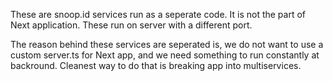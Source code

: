 These are snoop.id services run as a seperate code. It is not the part of Next application. These run on server with a different port.

The reason behind these services are seperated is, we do not want to use a custom server.ts for Next app, and we need something to run constantly at backround. Cleanest way to do that is breaking app into multiservices.
